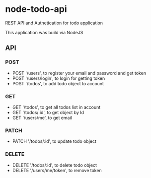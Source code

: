 # node-todo-api
REST API and Authetication for todo application
 
This application was build via NodeJS

## API
### POST
* POST '/users', to register your email and password and get token
* POST '/users/login', to login for getting token
* POST '/todos', to add todo object to account
### GET
* GET '/todos', to get all todos list in account
* GET '/todos/:id', to get object by Id
* GET '/users/me', to get email
### PATCH
* PATCH '/todos/:id', to update todo object
### DELETE
* DELETE '/todos/:id', to delete todo object
* DELETE '/users/me/token', to remove token
